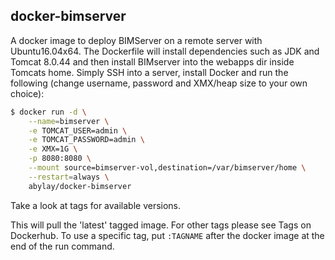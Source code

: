 ## docker-bimserver

A docker image to deploy BIMServer on a remote server with Ubuntu16.04x64. The Dockerfile will install dependencies such as JDK and Tomcat 8.0.44 and then install BIMserver into the webapps dir inside Tomcats home. Simply SSH into a server, install Docker and run the following (change username, password and XMX/heap size to your own choice):

```bash
$ docker run -d \
	--name=bimserver \
	-e TOMCAT_USER=admin \
	-e TOMCAT_PASSWORD=admin \
	-e XMX=1G \
	-p 8080:8080 \
	--mount source=bimserver-vol,destination=/var/bimserver/home \
	--restart=always \
	abylay/docker-bimserver
```

Take a look at tags for available versions.

This will pull the 'latest' tagged image. For other tags please see Tags on Dockerhub. To use a specific tag, put `:TAGNAME` after the docker image at the end of the run command.


